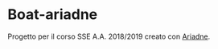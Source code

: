 # Boat-ariadne

Progetto per il corso SSE A.A. 2018/2019 creato con [Ariadne](https://github.com/ariadne-cps).